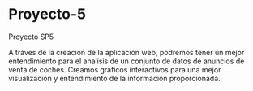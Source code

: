 # Proyecto-5
Proyecto SP5

A tráves de la creación de la aplicación web, podremos tener un mejor entendimiento para el analisis de un conjunto de datos de anuncios de venta de coches. Creamos gráficos interactivos para una mejor visualización y entendimiento de la información proporcionada. 
